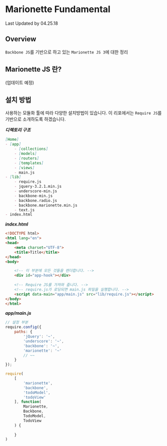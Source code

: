 # Marionette Fundamental

Last Updated by 04.25.18

## Overview

`Backbone JS`를 기반으로 하고 있는 `Marionette JS 3`에 대한 정리 

## Marionette JS 란?

(업데이트 예정)

## 설치 방법

사용하는 모듈화 툴에 따라 다양한 설치방법이 있습니다. 이 리포에서는 `Require JS`를 기반으로 소개하도록 하겠습니다.  

***디렉토리 구조***

```markdown
[Home]
- [app]
    - [collections]
    - [models]
    - [routers]
    - [templates]
    - [views]
    - main.js
- [lib]
    - require.js
    - jquery-3.2.1.min.js
    - underscore-min.js
    - backbone-min.js
    - backbone.radio.js
    - backbone.marionette.min.js
    - text.js
- index.html
```


***index.html***

```html
<!DOCTYPE html>
<html lang="en">
<head>
    <meta charset="UTF-8">
    <title>Title</title>
</head>
<body>

    <!-- 이 부분에 모든 것들을 렌더합니다. -->
    <div id="app-hook"></div>
    
    <!-- Require JS를 가져와 줍니다. -->
    <!-- require.js가 로딩되면 main.js 파일을 실행합니다. -->
    <script data-main="app/main.js" src="lib/require.js"></script>
</body>
</html>
```

***app/main.js***

```js
// 설정 부분
require.config({
    paths: {
        'jQuery': '~',
        'underscore': '~',
        'backbone': '~',
        'marionette': '~'
        // ~~
    }
});

require(
    [
        'marionette',
        'backbone',
        'todoModel',
        'todoView'
    ], function(
        Marionette,
        Backbone,
        TodoModel,
        TodoView
    ) {
        
    }
)
```
